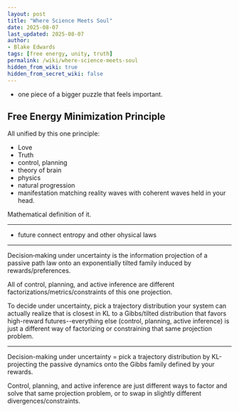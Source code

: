 ```yaml
---
layout: post
title: "Where Science Meets Soul"
date: 2025-08-07
last_updated: 2025-08-07
author:
- Blake Edwards
tags: [free energy, unity, truth]
permalink: /wiki/where-science-meets-soul
hidden_from_wiki: true
hidden_from_secret_wiki: false
---
```


- one piece of a bigger puzzle that feels important.

## Free Energy Minimization Principle

All unified by this one principle:
- Love
- Truth
- control, planning
- theory of brain
- physics
- natural progression
- manifestation matching reality waves with coherent waves held in your head.

Mathematical definition of it.

---

- future connect entropy and other ohysical  laws

---

Decision‑making under uncertainty is the information projection of a passive path law onto an exponentially tilted family induced by rewards/preferences.

All of control, planning, and active inference are different factorizations/metrics/constraints of this one projection.

To decide under uncertainty, pick a trajectory distribution your system can actually realize that is closest in KL to a Gibbs/tilted distribution that favors high-reward futures--everything else (control, planning, active inference) is just a different way of factorizing or constraining that same projection problem.


---

Decision-making under uncertainty = pick a trajectory distribution by KL-projecting the passive dynamics onto the Gibbs family defined by your rewards.

Control, planning, and active inference are just different ways to factor and solve that same projection problem, or to swap in slightly different divergences/constraints.



